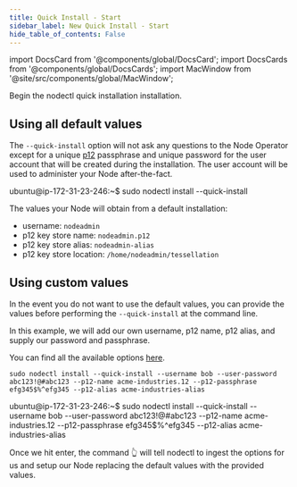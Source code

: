 ```yaml
---
title: Quick Install - Start
sidebar_label: New Quick Install - Start 
hide_table_of_contents: False
---
```

<intro-end />

import DocsCard from '@components/global/DocsCard';
import DocsCards from '@components/global/DocsCards';
import MacWindow from '@site/src/components/global/MacWindow';

<head>
  <title>MainNet 2.0 Automation with nodectl</title>
  <meta
    name="description"
    content="nodectl new quick installation"
  />
</head>

Begin the nodectl quick installation installation.

## Using all default values

The `--quick-install` option will not ask any questions to the Node Operator except for a unique [p12](/validate/validator/p12.md) passphrase and unique password for the user account that will be created during the installation.  The user account will be used to administer your Node after-the-fact.

<MacWindow>
ubuntu@ip-172-31-23-246:~$ sudo nodectl install --quick-install
</MacWindow>

The values your Node will obtain from a default installation:
- username: `nodeadmin`
- p12 key store name: `nodeadmin.p12`
- p12 key store alias: `nodeadmin-alias`
- p12 key store location: `/home/nodeadmin/tessellation`

## Using custom values

In the event you do not want to use the default values, you can provide the values before performing the `--quick-install` at the command line.

In this example, we will add our own username, p12 name, p12 alias, and supply our password and passphrase. 

You can find all the available options [here](/validate/automated/nodectlCommands#install).

```
sudo nodectl install --quick-install --username bob --user-password abc123!@#abc123 --p12-name acme-industries.12 --p12-passphrase efg345$%^efg345 --p12-alias acme-industries-alias 
```
<MacWindow>
ubuntu@ip-172-31-23-246:~$ sudo nodectl install --quick-install --username bob --user-password abc123!@#abc123 --p12-name acme-industries.12 --p12-passphrase efg345$%^efg345 --p12-alias acme-industries-alias 
</MacWindow>

Once we hit enter, the command 👆 will tell nodectl to ingest the options for us and setup our Node replacing the default values with the provided values.




